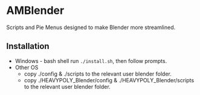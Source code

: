 # AMBlender

Scripts and Pie Menus designed to make Blender more streamlined.

## Installation

* Windows - bash shell run ```./install.sh```, then follow prompts. 
* Other OS
    * copy ./config & ./scripts to the relevant user blender folder.
    * copy ./HEAVYPOLY_Blender/config & ./HEAVYPOLY_Blender/scripts to the relevant user blender folder.
